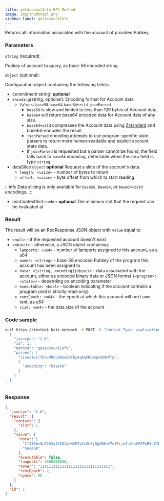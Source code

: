 ```yaml
---
title: getAccountInfo RPC Method
image: img/thumbnail.png
sidebar_label: getAccountInfo
---
```


Returns all information associated with the account of provided Pubkey

### Parameters
`string` (required):

Pubkey of account to query, as base-58 encoded string

`object` (optional):

Configuration object containing the following fields:

- commitment string` **optional**
- `encoding`(string, optional): Encoding format for Account data
  - `Values`: `base58` `base64` `base64+zstd` `jsonParsed`
      *   `base58` is slow and limited to less than 129 bytes of Account data.
      *   `base64` will return base64 encoded data for Account data of any size.
      *   `base64+zstd` compresses the Account data using [Zstandard](https://facebook.github.io/zstd/) and base64-encodes the result.
      *   `jsonParsed` encoding attempts to use program-specific state parsers to return more human-readable and explicit account state data.
      *   If `jsonParsed` is requested but a parser cannot be found, the field falls back to `base64` encoding, detectable when the `data` field is type `string`.
- dataSlice `object` **optional**
  Request a slice of the account's data.
    *   `length: <usize>` - number of bytes to return
    *   `offset: <usize>` - byte offset from which to start reading

:::info
Data slicing is only available for `base58`, `base64`, or `base64+zstd` encodings.
:::
- minContextSlot `number` **optional**
The minimum slot that the request can be evaluated at

### Result

The result will be an RpcResponse JSON object with `value` equal to:

*   `<null>` - if the requested account doesn't exist
*   `<object>` - otherwise, a JSON object containing:
    *   `lamports: <u64>` - number of lamports assigned to this account, as a u64
    *   `owner: <string>` - base-58 encoded Pubkey of the program this account has been assigned to
    *   `data: <[string, encoding]|object>` - data associated with the account, either as encoded binary data or JSON format `{<program>: <state>}` - depending on encoding parameter
    *   `executable: <bool>` - boolean indicating if the account contains a program (and is strictly read-only)
    *   `rentEpoch: <u64>` - the epoch at which this account will next owe rent, as u64
    *   `size: <u64>` - the data size of the account

### Code sample

```sh
curl https://testnet.koii.network -X POST -H "Content-Type: application/json" -d '
  {
    "jsonrpc": "2.0",
    "id": 1,
    "method": "getAccountInfo",
    "params": [
      "vines1vzrYbzLMRdu58ou5XTby4qAqVRLmqo36NKPTg",
      {
        "encoding": "base58"
      }
    ]
  }
'
```


### Response

```json
{
  "jsonrpc": "2.0",
  "result": {
    "context": {
      "slot": 1
    },
    "value": {
      "data": [
        "11116bv5nS2h3y12kD1yUKeMZvGcKLSjQgX6BeV7u1FrjeJcKfsHRTPuR3oZ1EioKtYGiYxpxMG5vpbZLsbcBYBEmZZcMKaSoGx9JZeAuWf",
        "base58"
      ],
      "executable": false,
      "lamports": 1000000000,
      "owner": "11111111111111111111111111111111",
      "rentEpoch": 2,
      "space": 80
    }
  },
  "id": 1
}
```
